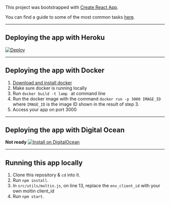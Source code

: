 This project was bootstrapped with [Create React App](https://github.com/facebookincubator/create-react-app).

You can find a guide to some of the most common tasks [here](https://github.com/facebookincubator/create-react-app/blob/master/packages/react-scripts/template/README.md).

---

## Deploying the app with Heroku

[![Deploy](https://www.herokucdn.com/deploy/button.png)](https://heroku.com/deploy)

---

## Deploying the app with Docker

1. [Download and install docker](https://docs.docker.com/engine/installation/)
2. Make sure docker is running locally
3. Run `docker build -t lamp ` at command line
4. Run the docker image with the command `docker run -p 3000 IMAGE_ID` where `IMAGE_ID` is the image ID shown in the result of step 3.
5. Access your app on port 3000

---

## Deploying the app with Digital Ocean
**Not ready**
[![Install on DigitalOcean](http://installer.71m.us/button.svg)](http://installer.71m.us/install?url=https://github.com/matthew1809/ILoveLamp-React)

---

## Running this app locally
1. Clone this repository & `cd` into it.
2. Run `npm install`.
3. In `src/utils/moltin.js`, on line 13, replace the `env_client_id` with your own moltin client_id
4. Run `npm start`.
